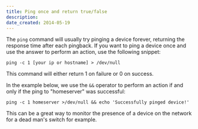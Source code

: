 ```yaml
---
title: Ping once and return true/false
description: 
date_created: 2014-05-19
---
```


The `ping` command will usually try pinging a device forever, returning the response time after each pingback. If you want to ping a device once and use the answer to perform an action, use the following snippet:

```
ping -c 1 [your ip or hostname] > /dev/null
```

This command will either return 1 on failure or 0 on success.

In the example below, we use the `&&` operator to perform an action if and only if the ping to "homeserver" was successful:

```
ping -c 1 homeserver >/dev/null && echo 'Successfully pinged device!'
```

This can be a great way to monitor the presence of a device on the network for a dead man's switch for example.

